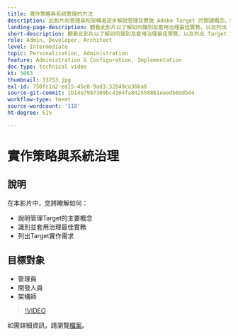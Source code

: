 ```yaml
---
title: 實作策略與系統管理的方法
description: 此影片向管理員和架構者逐步解說管理及實施 Adobe Target 的關鍵概念。觀看此影片以了解如何識別及套用治理最佳實務，以及列出 Target 實施需求。
landing-page-description: 觀看此影片以了解如何識別及套用治理最佳實務，以及列出 Target 實施需求。
short-description: 觀看此影片以了解如何識別及套用治理最佳實務，以及列出 Target 實施需求。
role: Admin, Developer, Architect
level: Intermediate
topic: Personalization, Administration
feature: Administration & Configuration, Implementation
doc-type: technical video
kt: 5063
thumbnail: 33753.jpg
exl-id: 750fc1a2-ed15-45e8-9ad3-32049ca36ba8
source-git-commit: 1b14e7987309bc4104fa842558861eeedb0ddb44
workflow-type: tm+mt
source-wordcount: '118'
ht-degree: 61%

---
```


# 實作策略與系統治理

## 說明

在本影片中，您將瞭解如何：

* 說明管理Target的主要概念
* 識別並套用治理最佳實務
* 列出Target實作需求

## 目標對象

* 管理員
* 開發人員
* 架構師

>[!VIDEO](https://video.tv.adobe.com/v/33753/?quality=12)

如需詳細資訊，請瀏覽[檔案](https://experienceleague.adobe.com/docs/target/using/administer/administrating-target.html?lang=en)。
